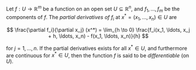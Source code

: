 Let $f: U \to \mathbb{R}^m$ be a function on an open set $U \subseteq \mathbb{R}^n$, and $f_1, \ldots, f_m$ be the components of $f$. The *partial derivatives of* $f_i$ at $x^* = (x_1, \ldots, x_n) \in U$ are 

$$
\frac{\partial f_i}{\partial x_j} (x^*) = \lim_{h \to 0} \frac{f_i(x_1, \ldots, x_j + h, \ldots, x_n) - f(x_1, \ldots, x_n)}{h}
$$

for $j = 1, \ldots, n$. If the partial derivatives exists for all $x^* \in U$, and furthermore are continuous for $x^* \in U$, then the function $f$ is said to be *differentiable* (on $U$).
